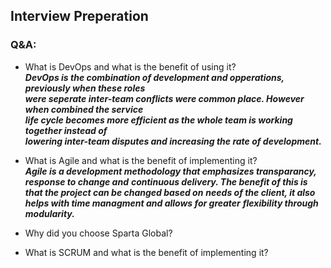 ## Interview Preperation  
### Q&A:
* What is DevOps and what is the benefit of using it?  
  ***DevOps is the combination of development and opperations, previously when these roles***  
  ***were seperate inter-team conflicts were common place. However when combined the service***  
  ***life cycle becomes more efficient as the whole team is working together instead of***  
  ***lowering inter-team disputes and increasing the rate of development.***  
  
* What is Agile and what is the benefit of implementing it?  
  ***Agile is a development methodology that emphasizes transparancy, response to change and***
  ***continuous delivery. The benefit of this is that the project can be changed based on***
  ***needs of the client, it also helps with time managment and allows for greater***
  ***flexibility through modularity.***  
  
* Why did you choose Sparta Global?
* What is SCRUM and what is the benefit of implementing it?
